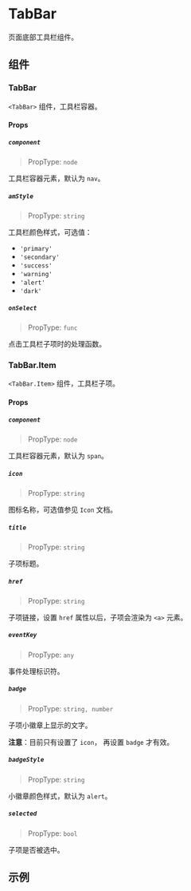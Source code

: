 # TabBar

页面底部工具栏组件。


## 组件

### TabBar

`<TabBar>` 组件，工具栏容器。

#### Props

##### `component`

> PropType: `node`

工具栏容器元素，默认为 `nav`。

##### `amStyle`

> PropType: `string`

工具栏颜色样式，可选值：

- `'primary'`
- `'secondary'`
- `'success'`
- `'warning'`
- `'alert'`
- `'dark'`

##### `onSelect`

> PropType: `func`

点击工具栏子项时的处理函数。


### TabBar.Item

`<TabBar.Item>` 组件，工具栏子项。

#### Props

##### `component`

> PropType: `node`

工具栏容器元素，默认为 `span`。

##### `icon`

> PropType: `string`

图标名称，可选值参见 `Icon` 文档。

##### `title`

> PropType: `string`

子项标题。

##### `href`

> PropType: `string`

子项链接，设置 `href` 属性以后，子项会渲染为 `<a>` 元素。

##### `eventKey`

> PropType: `any`

事件处理标识符。

##### `badge`

> PropType: `string, number`

子项小徽章上显示的文字。

**注意**：目前只有设置了 `icon`， 再设置 `badge` 才有效。

##### `badgeStyle`

> PropType: `string`

小徽章颜色样式，默认为 `alert`。

##### `selected`

> PropType: `bool`

子项是否被选中。


## 示例
